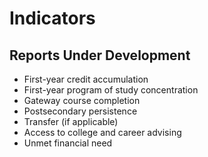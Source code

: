# **Indicators**

## Reports Under Development
- First-year credit accumulation
- First-year program of study concentration
- Gateway course completion
- Postsecondary persistence
- Transfer (if applicable)
- Access to college and career advising
- Unmet financial need
